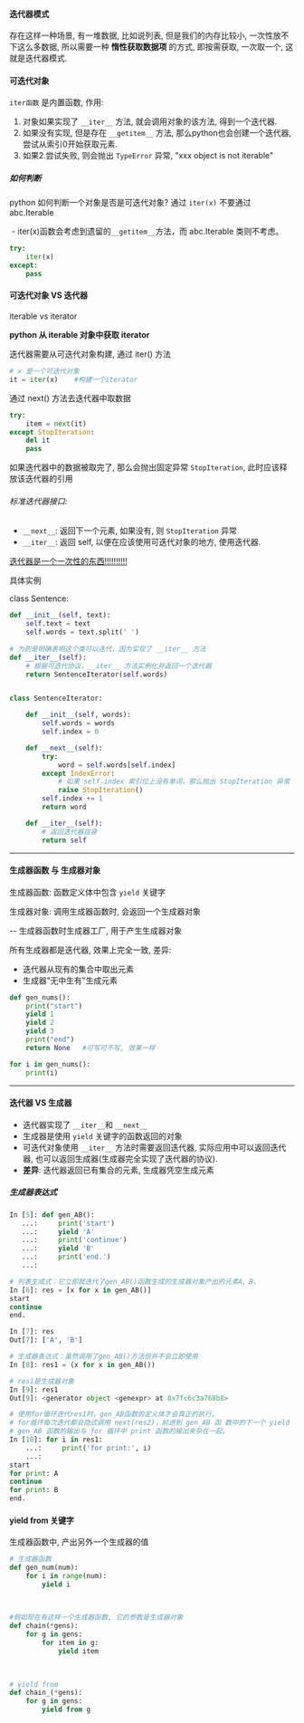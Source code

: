 #### 迭代器模式

存在这样一种场景, 有一堆数据, 比如说列表, 但是我们的内存比较小, 一次性放不下这么多数据, 所以需要一种 **惰性获取数据项** 的方式, 即按需获取, 一次取一个, 这就是迭代器模式.



#### 可迭代对象



`iter函数` 是内置函数, 作用:

1. 对象如果实现了 `__iter__` 方法, 就会调用对象的该方法, 得到一个迭代器.
2. 如果没有实现, 但是存在 `__getitem__` 方法, 那么python也会创建一个迭代器, 尝试从索引0开始获取元素.
3. 如果2.尝试失败, 则会抛出 `TypeError` 异常, "xxx object is not iterable"



##### 如何判断

python 如何判断一个对象是否是可迭代对象? 通过 `iter(x)` 不要通过 abc.Iterable

​	- iter(x)函数会考虑到遗留的`__getitem__`方法，而 abc.Iterable 类则不考虑。

```python
try:
	iter(x)
except:
	pass
```



#### 可迭代对象 VS 迭代器

iterable vs iterator

**python 从 iterable 对象中获取 iterator**

迭代器需要从可迭代对象构建, 通过 iter() 方法

```python
# x 是一个可迭代对象
it = iter(x)    #构建一个iterator
```

通过 next() 方法去迭代器中取数据

```python
try:
	item = next(it)
except StopIteration:
    del it
	pass
```

如果迭代器中的数据被取完了, 那么会抛出固定异常 `StopIteration`, 此时应该释放该迭代器的引用

###### 标准迭代器接口:

- `__next__`: 返回下一个元素, 如果没有, 则 `StopIteration` 异常
- `__iter__`: 返回 self, 以便在应该使用可迭代对象的地方, 使用迭代器.

<u>迭代器是一个一次性的东西!!!!!!!!!!</u>



具体实例

class Sentence:

```python
def __init__(self, text):
    self.text = text
    self.words = text.split(' ')
    
# 为的是明确表明这个类可以迭代，因为实现了 __iter__ 方法
def __iter__(self):
    # 根据可迭代协议，__iter__ 方法实例化并返回一个迭代器
    return SentenceIterator(self.words)


class SentenceIterator:

    def __init__(self, words):
        self.words = words
        self.index = 0

    def __next__(self):
        try:
            word = self.words[self.index]
        except IndexError:
            # 如果 self.index 索引位上没有单词，那么抛出 StopIteration 异常
            raise StopIteration()
        self.index += 1
        return word

    def __iter__(self):
        # 返回迭代器自身
        return self
```





---

#### 生成器函数 与 生成器对象

生成器函数: 函数定义体中包含 `yield` 关键字

生成器对象: 调用生成器函数时, 会返回一个生成器对象

-- 生成器函数时生成器工厂, 用于产生生成器对象

所有生成器都是迭代器, 效果上完全一致, 差异:

- 迭代器从现有的集合中取出元素
- 生成器"无中生有"生成元素

```python
def gen_nums():
    print("start")
    yield 1
    yield 2
    yield 3
    print("end")
    return None   #可写可不写, 效果一样

for i in gen_nums():
    print(i)
```

---

#### 迭代器 VS 生成器

- 迭代器实现了 `__iter__`和 `__next__`
- 生成器是使用 `yield` 关键字的函数返回的对象
- 可迭代对象使用 `__iter__` 方法时需要返回迭代器, 实际应用中可以返回迭代器, 也可以返回生成器(生成器完全实现了迭代器的协议).
- **差异**: 迭代器返回已有集合的元素, 生成器凭空生成元素



##### 生成器表达式

```python
In [5]: def gen_AB():
   ...:     print('start')
   ...:     yield 'A'
   ...:     print('continue')
   ...:     yield 'B'
   ...:     print('end.')
   ...:

# 列表生成式：它立即就迭代了gen_AB()函数生成的生成器对象产出的元素A、B。
In [6]: res = [x for x in gen_AB()]
start
continue
end.

In [7]: res
Out[7]: ['A', 'B']

# 生成器表达式：虽然调用了gen_AB()方法但并不会立即使用
In [8]: res1 = (x for x in gen_AB())

# res1是生成器对象
In [9]: res1
Out[9]: <generator object <genexpr> at 0x7fc6c3a768b8>

# 使用for循环迭代res1时，gen_AB函数的定义体才会真正的执行。
# for循环每次迭代都会隐式调用 next(res2)，前进到 gen_AB 函 数中的下一个 yield 语句。
# gen_AB 函数的输出与 for 循环中 print 函数的输出夹杂在一起。
In [10]: for i in res1:
    ...:     print('for print:', i)
    ...:
start
for print: A
continue
for print: B
end.
```



#### yield from 关键字

生成器函数中, 产出另外一个生成器的值

```python
# 生成器函数
def gen_num(num):
    for i in range(num):
        yield i
        

        
#假如现在有这样一个生成器函数, 它的参数是生成器对象
def chain(*gens):
    for g in gens:
        for item in g:
            yield item
            

            
# yield from
def chain_(*gens):
    for g in gens:
        yield from g
```



